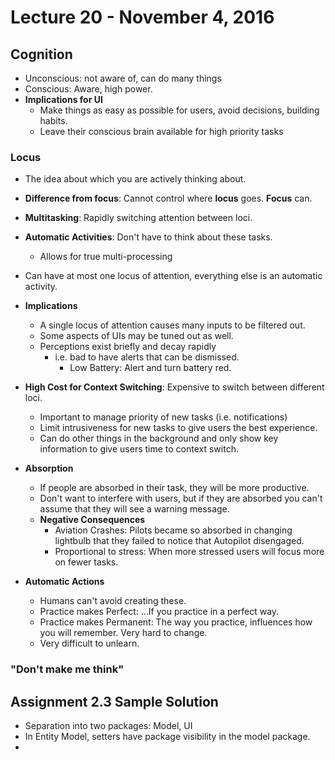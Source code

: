 # Lecture 20 - November 4, 2016

## Cognition
* Unconscious: not aware of, can do many things
* Conscious: Aware, high power.
* **Implications for UI**
  * Make things as easy as possible for users, avoid decisions, building habits.
  * Leave their conscious brain available for high priority tasks

### Locus
* The idea about which you are actively thinking about.
* **Difference from focus**: Cannot control where **locus** goes. **Focus** can.
* **Multitasking**: Rapidly switching attention between loci.
* **Automatic Activities**: Don't have to think about these tasks.
  * Allows for true multi-processing
* Can have at most one locus of attention, everything else is an automatic activity.

* **Implications**
  * A single locus of attention causes many inputs to be filtered out.
  * Some aspects of UIs may be tuned out as well.
  * Perceptions exist briefly and decay rapidly
    * i.e. bad to have alerts that can be dismissed.
      * Low Battery: Alert and turn battery red.

* **High Cost for Context Switching**: Expensive to switch between different loci.
  * Important to manage priority of new tasks (i.e. notifications)
  * Limit intrusiveness for new tasks to give users the best experience.
  * Can do other things in the background and only show key information to give users time to context switch.

* **Absorption**
  * If people are absorbed in their task, they will be more productive.
  * Don't want to interfere with users, but if they are absorbed you can't assume that they will see a warning message.
  * **Negative Consequences**
    * Aviation Crashes: Pilots became so absorbed in changing lightbulb that they failed to notice that Autopilot disengaged.
    * Proportional to stress: When more stressed users will focus more on fewer tasks.

* **Automatic Actions**
  * Humans can't avoid creating these.
  * Practice makes Perfect: ...If you practice in a perfect way.
  * Practice makes Permanent: The way you practice, influences how you will remember. Very hard to change.
  * Very difficult to unlearn.

### "Don't make me think"

## Assignment 2.3 Sample Solution
* Separation into two packages: Model, UI
* In Entity Model, setters have package visibility in the model package.
* 

